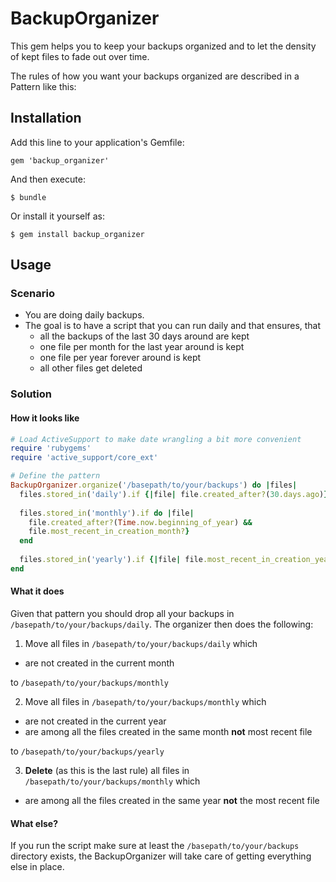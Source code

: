 # BackupOrganizer

This gem helps you to keep your backups organized and to let the density of kept files to fade out over time.

The rules of how you want your backups organized are described in a Pattern like this:

## Installation

Add this line to your application's Gemfile:

    gem 'backup_organizer'

And then execute:

    $ bundle

Or install it yourself as:

    $ gem install backup_organizer

## Usage

### Scenario
* You are doing daily backups.
* The goal is to have a script that you can run daily and that ensures, that
  * all the backups of the last 30 days around are kept
  * one file per month for the last year around is kept
  * one file per year forever around is kept
  * all other files get deleted

### Solution

#### How it looks like

```ruby
# Load ActiveSupport to make date wrangling a bit more convenient
require 'rubygems'
require 'active_support/core_ext'

# Define the pattern
BackupOrganizer.organize('/basepath/to/your/backups') do |files|
  files.stored_in('daily').if {|file| file.created_after?(30.days.ago)}
  
  files.stored_in('monthly').if do |file|
    file.created_after?(Time.now.beginning_of_year) && 
    file.most_recent_in_creation_month?}
  end
  
  files.stored_in('yearly').if {|file| file.most_recent_in_creation_year?}
end
````

#### What it does

Given that pattern you should drop all your backups in ``/basepath/to/your/backups/daily``. The organizer then does the following:

1. Move all files in ``/basepath/to/your/backups/daily`` which
  * are not created in the current month
  
  to ``/basepath/to/your/backups/monthly``
  
2. Move all files in ``/basepath/to/your/backups/monthly`` which
  * are not created in the current year
  * are among all the files created in the same month **not** most recent file
  
  to ``/basepath/to/your/backups/yearly``
  
3. **Delete** (as this is the last rule) all files in ``/basepath/to/your/backups/monthly`` which
  * are among all the files created in the same year **not** the most recent file
  
#### What else?

If you run the script make sure at least the ``/basepath/to/your/backups`` directory exists, the BackupOrganizer will take care of getting everything else in place.